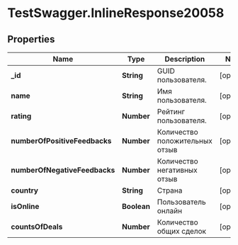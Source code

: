 # TestSwagger.InlineResponse20058

## Properties

Name | Type | Description | Notes
------------ | ------------- | ------------- | -------------
**_id** | **String** | GUID пользователя. | [optional] 
**name** | **String** | Имя пользователя. | [optional] 
**rating** | **Number** | Рейтинг пользователя. | [optional] 
**numberOfPositiveFeedbacks** | **Number** | Количество положительных отзыв | [optional] 
**numberOfNegativeFeedbacks** | **Number** | Количество негативных отзыв | [optional] 
**country** | **String** | Страна | [optional] 
**isOnline** | **Boolean** | Пользователь онлайн | [optional] 
**countsOfDeals** | **Number** | Количество общих сделок | [optional] 



